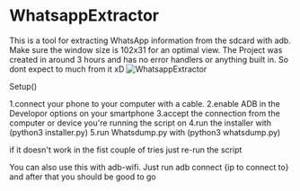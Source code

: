 # WhatsappExtractor
This is a tool for extracting WhatsApp information from the sdcard with adb.
Make sure the window size is 102x31 for an optimal view.
The Project was created in around 3 hours and has no error handlers or anything built in.
So dont expect to much from it xD
![WhatsappExtractor](https://user-images.githubusercontent.com/76871383/114248713-a824e100-9998-11eb-9c9c-1a516113570e.png)

Setup()

1.connect your phone to your computer with a cable. 2.enable ADB in the Developor options on your smartphone
3.accept the connection from the computer or device you're running the script on 4.run the installer with (python3 installer.py)
5.run Whatsdump.py with (python3 whatsdump.py)

if it doesn't work in the fist couple of tries just re-run the script

You can also use this with adb-wifi. Just run adb connect {ip to connect to} and after that you should be good to go
